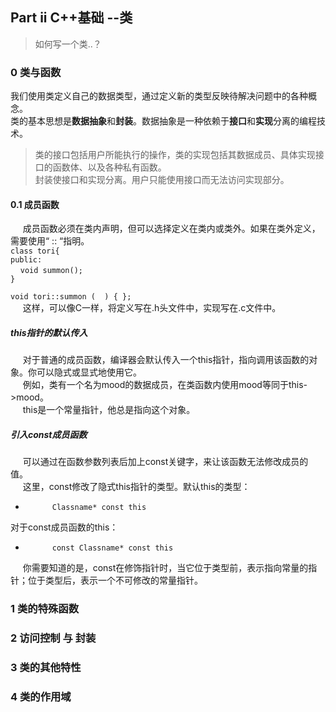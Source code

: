## Part ii C++基础 --类
>如何写一个类..？
### 0 类与函数
我们使用类定义自己的数据类型，通过定义新的类型反映待解决问题中的各种概念。  
类的基本思想是**数据抽象**和**封装**。数据抽象是一种依赖于**接口**和**实现**分离的编程技术。
>类的接口包括用户所能执行的操作，类的实现包括其数据成员、具体实现接口的函数体、以及各种私有函数。  
>封装使接口和实现分离。用户只能使用接口而无法访问实现部分。
#### 0.1 成员函数
$~~~~~$成员函数必须在类内声明，但可以选择定义在类内或类外。如果在类外定义，需要使用“ :: “指明。  
`class tori{`  
`public:`  
$~~~~$`void summon();`  
`}`  

`void tori::summon (  ) { };`  
$~~~~~$这样，可以像C一样，将定义写在.h头文件中，实现写在.c文件中。  

##### this指针的默认传入

$~~~~~$对于普通的成员函数，编译器会默认传入一个this指针，指向调用该函数的对象。你可以隐式或显式地使用它。  
$~~~~~$例如，类有一个名为mood的数据成员，在类函数内使用mood等同于this->mood。  
$~~~~~$this是一个常量指针，他总是指向这个对象。  

##### 引入const成员函数
$~~~~~$可以通过在函数参数列表后加上const关键字，来让该函数无法修改成员的值。  
$~~~~~$这里，const修改了隐式this指针的类型。默认this的类型：  
*           Classname* const this  
对于const成员函数的this：  
*           const Classname* const this  
$~~~~~$你需要知道的是，const在修饰指针时，当它位于类型前，表示指向常量的指针；位于类型后，表示一个不可修改的常量指针。





### 1 类的特殊函数




### 2 访问控制 与 封装




### 3 类的其他特性




### 4 类的作用域
